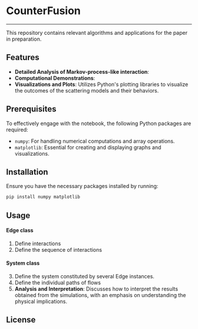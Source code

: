 # CounterFusion

---

This repository contains relevant algorithms and applications for the paper in preparation.

## Features

- **Detailed Analysis of Markov-process-like interaction**:
- **Computational Demonstrations**: 
- **Visualizations and Plots**: Utilizes Python's plotting libraries to visualize the outcomes of the scattering models
  and their behaviors.

## Prerequisites

To effectively engage with the notebook, the following Python packages are required:

- `numpy`: For handling numerical computations and array operations.
- `matplotlib`: Essential for creating and displaying graphs and visualizations.

## Installation

Ensure you have the necessary packages installed by running:

```bash
pip install numpy matplotlib
```

## Usage
#### Edge class
1. Define interactions
2. Define the sequence of interactions
#### System class
3. Define the system constituted by several Edge instances.
4. Define the individual paths of flows
5. **Analysis and Interpretation**: Discusses how to interpret the results obtained from the simulations, with an
   emphasis on understanding the physical implications.

## License